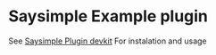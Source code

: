 # Saysimple Example plugin

See [Saysimple Plugin devkit](#todo-fill-in-when-devkit-is-public) For instalation and usage
